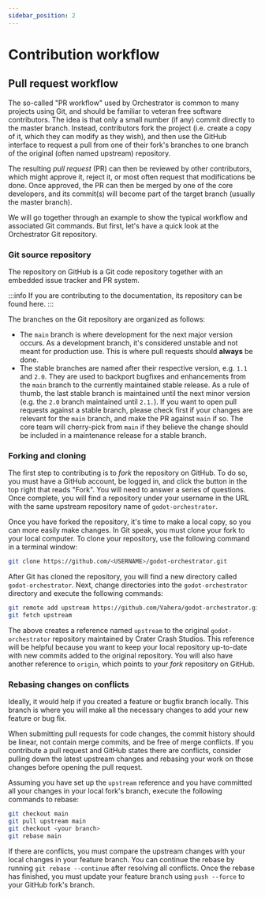 ```yaml
---
sidebar_position: 2
---
```


# Contribution workflow

## Pull request workflow

The so-called "PR workflow" used by Orchestrator is common to many projects using Git, and should be familiar to veteran free software contributors.
The idea is that only a small number (if any) commit directly to the master branch.
Instead, contributors fork the project (i.e. create a copy of it, which they can modify as they wish), and then use the GitHub interface to request a pull from one of their fork's branches to one branch of the original (often named upstream) repository.

The resulting *pull request* (PR) can then be reviewed by other contributors, which might approve it, reject it, or most often request that modifications be done.
Once approved, the PR can then be merged by one of the core developers, and its commit(s) will become part of the target branch (usually the master branch).

We will go together through an example to show the typical workflow and associated Git commands. 
But first, let's have a quick look at the Orchestrator Git repository.

### Git source repository

The <ExternalLink href="https://github.com/Vahera/godot-orchestrator">repository on GitHub</ExternalLink> is a <ExternalLink href="https://git-scm.com/">Git</ExternalLink> code repository together with an embedded issue tracker and PR system.

:::info
If you are contributing to the documentation, its repository can be found <ExternalLink href="https://github.com/Vahera/godot-orchestrator-docs">here</ExternalLink>.
:::

The branches on the Git repository are organized as follows:

* The `main` branch is where development for the next major version occurs.
As a development branch, it's considered unstable and not meant for production use.
This is where pull requests should __always__ be done.
* The stable branches are named after their respective version, e.g. `1.1` and `2.0`.
They are used to backport bugfixes and enhancements from the `main` branch to the currently maintained stable release.
As a rule of thumb, the last stable branch is maintained until the next minor version (e.g. the `2.0` branch maintained until `2.1.`).
If you want to open pull requests against a stable branch, please check first if your changes are relevant for the `main` branch, and make the PR against `main` if so.
The core team will cherry-pick from `main` if they believe the change should be included in a maintenance release for a stable branch.

### Forking and cloning

The first step to contributing is to _fork_ the repository on GitHub.
To do so, you must have a GitHub account, be logged in, and click the button in the top right that reads "Fork".
You will need to answer a series of questions. Once complete, you will find a repository under your username in the URL with the same upstream repository name of `godot-orchestrator`.

Once you have forked the repository, it's time to make a local copy, so you can more easily make changes.
In Git speak, you must clone your fork to your local computer.
To clone your repository, use the following command in a terminal window:

```bash
git clone https://github.com/<USERNAME>/godot-orchestrator.git
```

After Git has cloned the repository, you will find a new directory called `godot-orchestrator`.
Next, change directories into the `godot-orchestrator` directory and execute the following commands:

```bash
git remote add upstream https://github.com/Vahera/godot-orchestrator.git
git fetch upstream
```

The above creates a reference named `upstream` to the original `godot-orchestrator` repository maintained by Crater Crash Studios.
This reference will be helpful because you want to keep your local repository up-to-date with new commits added to the original repository.
You will also have another reference to `origin`, which points to your _fork_ repository on GitHub.

### Rebasing changes on conflicts

Ideally, it would help if you created a feature or bugfix branch locally.
This branch is where you will make all the necessary changes to add your new feature or bug fix.

When submitting pull requests for code changes, the commit history should be linear, not contain merge commits, and be free of merge conflicts.
If you contribute a pull request and GitHub states there are conflicts, consider pulling down the latest upstream changes and rebasing your work on those changes before opening the pull request.

Assuming you have set up the `upstream` reference and you have committed all your changes in your local fork's branch, execute the following commands to rebase:

```bash
git checkout main
git pull upstream main
git checkout <your branch>
git rebase main
```

If there are conflicts, you must compare the upstream changes with your local changes in your feature branch.
You can continue the rebase by running `git rebase --continue` after resolving all conflicts.
Once the rebase has finished, you must update your feature branch using `push --force` to your GitHub fork's branch.
